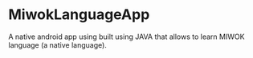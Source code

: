 # MiwokLanguageApp
A native android app using built using JAVA that allows to learn MIWOK language (a native language).
